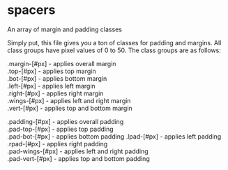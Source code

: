 # spacers
An array of margin and padding classes

Simply put, this file gives you a ton of classes for padding and margins.  All class groups have pixel values of 0 to 50.  The class groups are as follows:

.margin-[#px] - applies overall margin  
.top-[#px] - applies top margin  
.bot-[#px] - applies bottom margin  
.left-[#px] - applies left margin  
.right-[#px] - applies right margin  
.wings-[#px] - applies left and right margin  
.vert-[#px] - applies top and bottom margin  

.padding-[#px] - applies overall padding  
.pad-top-[#px] - applies top padding  
.pad-bot-[#px] - applies bottom padding 
.lpad-[#px] - applies left padding  
.rpad-[#px] - applies right padding  
.pad-wings-[#px] - applies left and right padding  
.pad-vert-[#px] - applies top and bottom padding  
